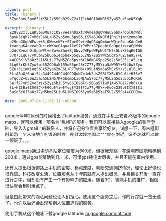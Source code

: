 ```yaml
--- 
layout: post
title: !binary |
  5Zyo5omL5py65LiK5L2/55SoR29vZ2xlIExhdGl0dWRl5Zyw5Zu+5pyN5Yqh

excerpt: !binary |
  Z29vZ2xl5LuK5bm0MuaciOS7veeahOaXtuWAmeaOqOWHuuS6hmxhdGl0dWRl
  5pyN5Yqh77yM6YCa6L+H5Zyo5omL5py65LiK5a6J6KOFdjPniYjmnKznmoRn
  b29nbGUgbWFwc++8jOWwseWPr+S7peS9v+eUqOS4gOmhueWQjeS4uuKAnOe6
  teaoquKAneeahOacjeWKoeOAguaIkeS7rOWPr+S7peebtOaOpei+k+WFpWdv
  b2dsZeeahOi0puWPt+eZu+mZhu+8jOWvvOWFpeWFpWdtYWls5LiK55qE6IGU
  57O75Lq677yM5bm25bCG6Ieq5bex55qE5L2N572u5YWx5Lqr57uZ5aW95Y+L
  44CC6K+V5oOz5LiA5LiL77yM5ZGo5pyr6YCb6KGX5pe25q2j5oSB5LiA5Liq
  5Lq65rKh5Zyw5pa55ZCD6aWt55qE5pe25YCZ77yM5Yia5aW95Y+R546w5Zyw
  5Zu+5LiKKioq5bCx5Zyo6ZmE6L+R77yM6K+05LiN5a6a5bCx5Y+v5Lul6Lmt
  5LiA6aG/6aWt5LqG44CC44CC44CCDQoNCmdvb2dsZSBtYXBz6YCa6L+H56e7
  5Yqo5Z+656uZ5a6a5L2N57K+5bqm5Li6NjAw57Gz77yM5L2G5o2u5oiR6KeC
  5a+f77yM5Zyo5rex5Zyz5biC5Yy66IO957K+56Gu5YiwMjAw57Gz77yb6YCa
  6L+HZ3Bz6IO957K+56Gu5Yiw5Yeg5Y2B57Gz77yM5Y+v5oOcZ3Bz6ICX55S1
  5aSq5Y6J5a6z77yM5bm25LiU5LiN6IO95Zyo5a6k5YaF5L2/55So44CCDQo=

date: 2009-07-04 11:01:31 +08:00
---
```

google今年2月份的时候推出了latitude服务，通过在手机上安装v3版本的google maps，就可以使用一项名为“纵横”的服务。我们可以直接输入google的账号登陆，导入入gmail上的联系人，并将自己的位置共享给好友。试想一下，周末逛街时正愁一个人没地方吃饭的时候，刚好发现地图上***就在附近，说不定就可以蹭一顿饭了。。。

google maps通过移动基站定位精度为600米，但据我观察，在深圳市区能精确到200米；通过gps能精确到几十米，可惜gps耗电太厉害，并且不能在室内使用。
<!--more-->
还有人提出根据道路上手机的密度、移动速度，判断交通拥挤情况，理论上好像也很靠谱。科技改变生活，位置服务从十年前就有人提出概念，并且相关开发一直在进行之中，但却没有产生一个有影响力的应用，随着3G、智能手机的推广，相信很快就会到引爆点了。

但是由此带来的隐私问题也让人们担心。使用这个服务之后，你的行踪就一览无遗了，也许以后还会出现帮别人位置造假的服务。

使用手机从这个地址下载google latitude: <a href="http://m.google.com/latitude">m.google.com/latitude</a> 

